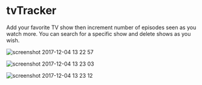 # tvTracker

Add your favorite TV show then increment number of episodes seen as you watch more. You can search for a specific show and delete shows as you wish. 

![screenshot 2017-12-04 13 22 57](https://user-images.githubusercontent.com/27869976/33569030-560700c6-d8f6-11e7-931a-7c6eed597214.png)

![screenshot 2017-12-04 13 23 03](https://user-images.githubusercontent.com/27869976/33569032-57388910-d8f6-11e7-8a64-8eedea5b1575.png)

![screenshot 2017-12-04 13 23 12](https://user-images.githubusercontent.com/27869976/33569038-5889b938-d8f6-11e7-90ac-1fed84987ebc.png)
